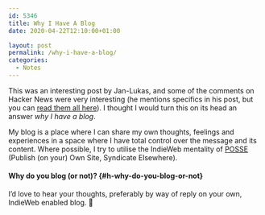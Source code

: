 ```yaml
---
id: 5346
title: Why I Have A Blog
date: 2020-04-22T12:10:00+01:00

layout: post
permalink: /why-i-have-a-blog/
categories:
  - Notes
---
```

This was an interesting post by Jan-Lukas, and some of the comments on Hacker News were very interesting (he mentions specifics in his post, but you can [read them all here](https://news.ycombinator.com/item?id=22910532)). I thought I would turn this on its head an answer _why I have a blog_.

My blog is a place where I can share my own thoughts, feelings and experiences in a space where I have total control over the message and its content. Where possible, I try to utilise the IndieWeb mentality of [POSSE](https://indieweb.org/POSSE) (Publish (on your) Own Site, Syndicate Elsewhere).

#### Why do you blog (or not)? {#h-why-do-you-blog-or-not}

I&#8217;d love to hear your thoughts, preferably by way of reply on your own, IndieWeb enabled blog. 🙂
